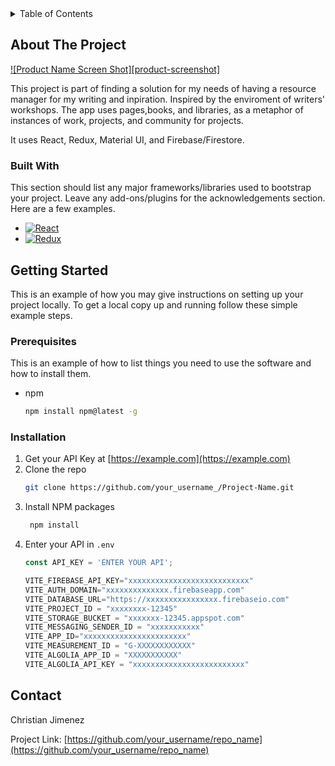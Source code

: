 <details>
  <summary>Table of Contents</summary>
  <ol>
    <li>
      <a href="#about-the-project">About The Project</a>
      <ul>
        <li><a href="#built-with">Built With</a></li>
      </ul>
    </li>
    <li>
      <a href="#getting-started">Getting Started</a>
      <ul>
        <li><a href="#prerequisites">Prerequisites</a></li>
        <li><a href="#installation">Installation</a></li>
      </ul>
    </li>
    <li><a href="#usage">Usage</a></li>
    <li><a href="#roadmap">Roadmap</a></li>
    <li><a href="#contact">Contact</a></li>
    <li><a href="#acknowledgments">Acknowledgments</a></li>
  </ol>
</details>



<!-- ABOUT THE PROJECT -->
## About The Project

[![Product Name Screen Shot][product-screenshot]](https://example.com)

This project is part of finding a solution for my needs of having a resource manager for my writing and inpiration. Inspired by the enviroment of writers' workshops. The app uses pages,books, and libraries, as a metaphor of instances of work, projects, and community for projects. 

It uses React, Redux, Material UI, and Firebase/Firestore.




### Built With

This section should list any major frameworks/libraries used to bootstrap your project. Leave any add-ons/plugins for the acknowledgements section. Here are a few examples.


* [![React][React.js]][React-url]
* [![Redux][Redux.js]][Redux-url]



<!-- GETTING STARTED -->
## Getting Started

This is an example of how you may give instructions on setting up your project locally.
To get a local copy up and running follow these simple example steps.

### Prerequisites

This is an example of how to list things you need to use the software and how to install them.
* npm
  ```sh
  npm install npm@latest -g
  ```

### Installation



1. Get your API Key at [https://example.com](https://example.com)
2. Clone the repo
   ```sh
   git clone https://github.com/your_username_/Project-Name.git
   ```
3. Install NPM packages
   ```sh
    npm install
   ```
4. Enter your API in `.env`
   ```js
   const API_KEY = 'ENTER YOUR API';
   ```
    ```js
    VITE_FIREBASE_API_KEY="xxxxxxxxxxxxxxxxxxxxxxxxxxx"
    VITE_AUTH_DOMAIN="xxxxxxxxxxxxxx.firebaseapp.com"
    VITE_DATABASE_URL="https://xxxxxxxxxxxxxxxx.firebaseio.com"
    VITE_PROJECT_ID = "xxxxxxxx-12345"
    VITE_STORAGE_BUCKET = "xxxxxxx-12345.appspot.com"
    VITE_MESSAGING_SENDER_ID = "xxxxxxxxxxx"
    VITE_APP_ID="xxxxxxxxxxxxxxxxxxxxxxx"
    VITE_MEASUREMENT_ID = "G-XXXXXXXXXXXX"
    VITE_ALGOLIA_APP_ID = "XXXXXXXXXXX"
    VITE_ALGOLIA_API_KEY = "xxxxxxxxxxxxxxxxxxxxxxxxx"
   ```

<!-- USAGE EXAMPLES -->
<!-- ## Usage

Use this space to show useful examples of how a project can be used. Additional screenshots, code examples and demos work well in this space. You may also link to more resources.

_For more examples, please refer to the [Documentation](https://example.com)_ -->

<!-- <p align="right">(<a href="#readme-top">back to top</a>)</p>
 -->


<!-- ROADMAP
## Roadmap

- [x] Add Changelog
- [x] Add back to top links
- [ ] Add Additional Templates w/ Examples
- [ ] Add "components" document to easily copy & paste sections of the readme
- [ ] Multi-language Support
    - [ ] Chinese
    - [ ] Spanish

See the [open issues](https://github.com/othneildrew/Best-README-Template/issues) for a full list of proposed features (and known issues).

<p align="right">(<a href="#readme-top">back to top</a>)</p> -->




<!-- CONTACT -->
## Contact

Christian Jimenez 

Project Link: [https://github.com/your_username/repo_name](https://github.com/your_username/repo_name)






[React.js]: https://img.shields.io/badge/React-20232A?style=for-the-badge&logo=react&logoColor=61DAFB
[Redux.js]:https://redux-toolkit.js.org/img/redux.svg
[React-url]: https://reactjs.org/
[Redux-url]: https://redux-toolkit.js.org/


